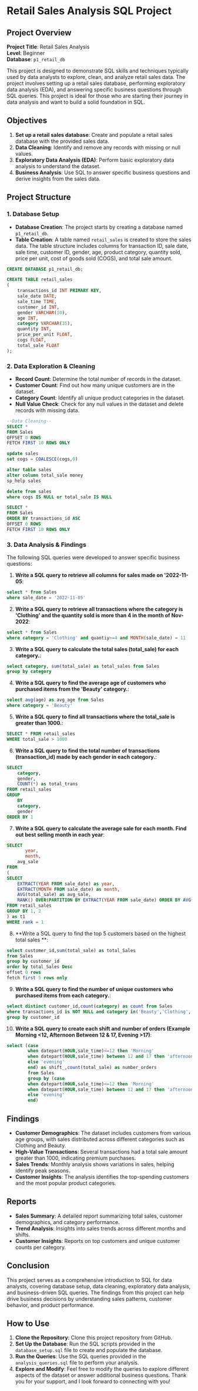 # Retail Sales Analysis SQL Project

## Project Overview

**Project Title**: Retail Sales Analysis  
**Level**: Beginner  
**Database**: `p1_retail_db`

This project is designed to demonstrate SQL skills and techniques typically used by data analysts to explore, clean, and analyze retail sales data. The project involves setting up a retail sales database, performing exploratory data analysis (EDA), and answering specific business questions through SQL queries. This project is ideal for those who are starting their journey in data analysis and want to build a solid foundation in SQL.

## Objectives

1. **Set up a retail sales database**: Create and populate a retail sales database with the provided sales data.
2. **Data Cleaning**: Identify and remove any records with missing or null values.
3. **Exploratory Data Analysis (EDA)**: Perform basic exploratory data analysis to understand the dataset.
4. **Business Analysis**: Use SQL to answer specific business questions and derive insights from the sales data.

## Project Structure

### 1. Database Setup

- **Database Creation**: The project starts by creating a database named `p1_retail_db`.
- **Table Creation**: A table named `retail_sales` is created to store the sales data. The table structure includes columns for transaction ID, sale date, sale time, customer ID, gender, age, product category, quantity sold, price per unit, cost of goods sold (COGS), and total sale amount.

```sql
CREATE DATABASE p1_retail_db;

CREATE TABLE retail_sales
(
    transactions_id INT PRIMARY KEY,
    sale_date DATE,	
    sale_time TIME,
    customer_id INT,	
    gender VARCHAR(10),
    age INT,
    category VARCHAR(35),
    quantity INT,
    price_per_unit FLOAT,	
    cogs FLOAT,
    total_sale FLOAT
);
```

### 2. Data Exploration & Cleaning

- **Record Count**: Determine the total number of records in the dataset.
- **Customer Count**: Find out how many unique customers are in the dataset.
- **Category Count**: Identify all unique product categories in the dataset.
- **Null Value Check**: Check for any null values in the dataset and delete records with missing data.

```sql
--Data Cleaning--
SELECT *
FROM Sales
OFFSET 0 ROWS
FETCH FIRST 10 ROWS ONLY

update sales
set cogs = COALESCE(cogs,0)

alter table sales
alter column total_sale money
sp_help sales

delete from sales
where cogs IS NULL or total_sale IS NULL

SELECT *
FROM Sales
ORDER BY transactions_id ASC
OFFSET 0 ROWS
FETCH FIRST 10 ROWS ONLY
```

### 3. Data Analysis & Findings

The following SQL queries were developed to answer specific business questions:

1. **Write a SQL query to retrieve all columns for sales made on '2022-11-05**:
```sql
select * from Sales
where sale_date = '2022-11-05'
```

2. **Write a SQL query to retrieve all transactions where the category is 'Clothing' and the quantity sold is more than 4 in the month of Nov-2022**:
```sql
select * from Sales
where category = 'Clothing' and quantiy>=4 and MONTH(sale_date) = 11
```

3. **Write a SQL query to calculate the total sales (total_sale) for each category.**:
```sql
select category, sum(total_sale) as total_sales from Sales
group by category
```

4. **Write a SQL query to find the average age of customers who purchased items from the 'Beauty' category.**:
```sql
select avg(age) as avg_age from Sales
where category = 'Beauty'
```

5. **Write a SQL query to find all transactions where the total_sale is greater than 1000.**:
```sql
SELECT * FROM retail_sales
WHERE total_sale > 1000
```

6. **Write a SQL query to find the total number of transactions (transaction_id) made by each gender in each category.**:
```sql
SELECT 
    category,
    gender,
    COUNT(*) as total_trans
FROM retail_sales
GROUP 
    BY 
    category,
    gender
ORDER BY 1
```

7. **Write a SQL query to calculate the average sale for each month. Find out best selling month in each year**:
```sql
SELECT 
       year,
       month,
    avg_sale
FROM 
(    
SELECT 
    EXTRACT(YEAR FROM sale_date) as year,
    EXTRACT(MONTH FROM sale_date) as month,
    AVG(total_sale) as avg_sale,
    RANK() OVER(PARTITION BY EXTRACT(YEAR FROM sale_date) ORDER BY AVG(total_sale) DESC) as rank
FROM retail_sales
GROUP BY 1, 2
) as t1
WHERE rank = 1
```

8. **Write a SQL query to find the top 5 customers based on the highest total sales **:
```sql
select customer_id,sum(total_sale) as total_Sales
from Sales
group by customer_id
order by total_Sales Desc
offset 0 rows
fetch first 5 rows only
```

9. **Write a SQL query to find the number of unique customers who purchased items from each category.**:
```sql
select distinct customer_id,count(category) as count from Sales
where transactions_id is NOT NULL and category in('Beauty','Clothing','Electronics')
group by customer_id
```

10. **Write a SQL query to create each shift and number of orders (Example Morning <12, Afternoon Between 12 & 17, Evening >17)**:
```sql
select (case
		when datepart(HOUR,sale_time)<=12 then 'Morning'
		when datepart(HOUR,sale_time) between 12 and 17 then 'afternoon'
		else 'evening'
		end) as shift_,count(total_sale) as number_orders
		from Sales
		group by (case
		when datepart(HOUR,sale_time)<=12 then 'Morning'
		when datepart(HOUR,sale_time) between 12 and 17 then 'afternoon'
		else 'evening'
		end)
```

## Findings

- **Customer Demographics**: The dataset includes customers from various age groups, with sales distributed across different categories such as Clothing and Beauty.
- **High-Value Transactions**: Several transactions had a total sale amount greater than 1000, indicating premium purchases.
- **Sales Trends**: Monthly analysis shows variations in sales, helping identify peak seasons.
- **Customer Insights**: The analysis identifies the top-spending customers and the most popular product categories.

## Reports

- **Sales Summary**: A detailed report summarizing total sales, customer demographics, and category performance.
- **Trend Analysis**: Insights into sales trends across different months and shifts.
- **Customer Insights**: Reports on top customers and unique customer counts per category.

## Conclusion

This project serves as a comprehensive introduction to SQL for data analysts, covering database setup, data cleaning, exploratory data analysis, and business-driven SQL queries. The findings from this project can help drive business decisions by understanding sales patterns, customer behavior, and product performance.

## How to Use

1. **Clone the Repository**: Clone this project repository from GitHub.
2. **Set Up the Database**: Run the SQL scripts provided in the `database_setup.sql` file to create and populate the database.
3. **Run the Queries**: Use the SQL queries provided in the `analysis_queries.sql` file to perform your analysis.
4. **Explore and Modify**: Feel free to modify the queries to explore different aspects of the dataset or answer additional business questions.
Thank you for your support, and I look forward to connecting with you!
